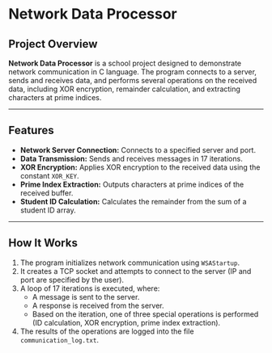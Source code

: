 # Network Data Processor

## Project Overview

**Network Data Processor** is a school project designed to demonstrate network communication in C language. The program connects to a server, sends and receives data, and performs several operations on the received data, including XOR encryption, remainder calculation, and extracting characters at prime indices.

---

## Features

- **Network Server Connection:** Connects to a specified server and port.
- **Data Transmission:** Sends and receives messages in 17 iterations.
- **XOR Encryption:** Applies XOR encryption to the received data using the constant `XOR_KEY`.
- **Prime Index Extraction:** Outputs characters at prime indices of the received buffer.
- **Student ID Calculation:** Calculates the remainder from the sum of a student ID array.

---

## How It Works

1. The program initializes network communication using `WSAStartup`.
2. It creates a TCP socket and attempts to connect to the server (IP and port are specified by the user).
3. A loop of 17 iterations is executed, where:
    - A message is sent to the server.
    - A response is received from the server.
    - Based on the iteration, one of three special operations is performed (ID calculation, XOR encryption, prime index extraction).
4. The results of the operations are logged into the file `communication_log.txt`.